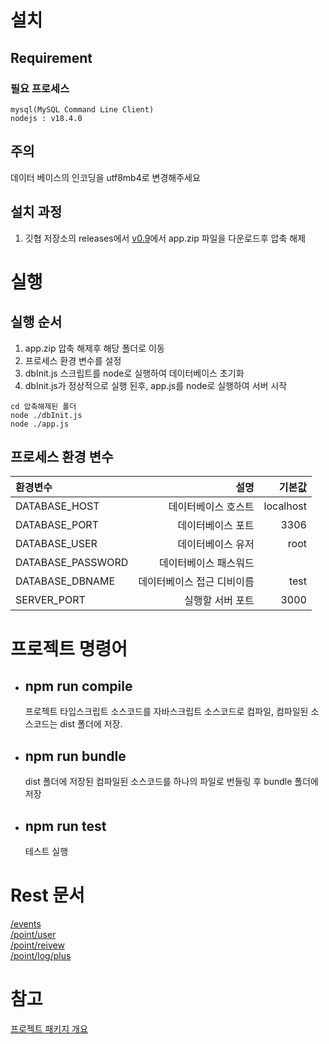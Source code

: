 # 설치
## Requirement
### 필요 프로세스
```
mysql(MySQL Command Line Client)
nodejs : v18.4.0
```
## 주의
데이터 베이스의 인코딩을 utf8mb4로 변경해주세요
## 설치 과정
1. 깃협 저장소의 releases에서 [v0.9](https://github.com/DevSanso/MileageSerivce/releases/tag/v0.9)에서 app.zip 파일을 다운로드후 압축 해제 

# 실행
## 실행 순서
1. app.zip 압축 해제후 해당 폴더로 이동
2. 프로세스 환경 변수를 설정
3. dbInit.js 스크립트를 node로 실행하여 데이터베이스 초기화 
4. dbInit.js가 정상적으로 실행 된후, app.js를 node로 실행하여 서버 시작

```
cd 압축해제된 폴더
node ./dbInit.js
node ./app.js
```
## 프로세스 환경 변수
|환경변수 | 설명 | 기본값 |
| :----------- | --------: | ---------: |
|DATABASE_HOST|데이터베이스 호스트|localhost|
|DATABASE_PORT|데이터베이스 포트|3306|
|DATABASE_USER|데이터베이스 유저|root|
|DATABASE_PASSWORD|데이터베이스 패스워드||
|DATABASE_DBNAME|데이터베이스 접근 디비이름|test|
|SERVER_PORT|실행할 서버 포트|3000|





# 프로젝트 명령어
* ## npm run compile
   프로젝트 타입스크립트 소스코드를 자바스크립트 소스코드로 컴파일, 컴파일된 소스코드는 dist 폴더에 저장.

* ## npm run bundle
   dist 폴더에 저장된 컴파일된 소스코드를 하나의 파일로 번들링 후 bundle 폴더에 저장
* ## npm run test
   테스트 실행



# Rest 문서  
[/events](./docs/rest/events.md)  
[/point/user](./docs/rest/point_user.md)  
[/point/reivew](./docs/rest/point_review.md)  
[/point/log/plus](./docs/rest/point_log_plus.md)
  
# 참고
[프로젝트 패키지 개요](docs/project.md)








